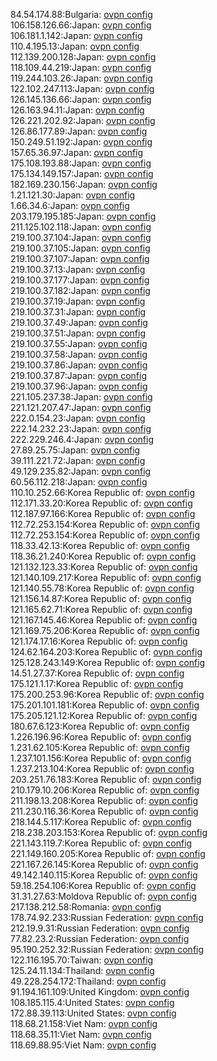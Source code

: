 84.54.174.88:Bulgaria: [ovpn config](vpn/84_54_174_88.ovpn)  
106.158.126.66:Japan: [ovpn config](vpn/106_158_126_66.ovpn)  
106.181.1.142:Japan: [ovpn config](vpn/106_181_1_142.ovpn)  
110.4.195.13:Japan: [ovpn config](vpn/110_4_195_13.ovpn)  
112.139.200.128:Japan: [ovpn config](vpn/112_139_200_128.ovpn)  
118.109.44.219:Japan: [ovpn config](vpn/118_109_44_219.ovpn)  
119.244.103.26:Japan: [ovpn config](vpn/119_244_103_26.ovpn)  
122.102.247.113:Japan: [ovpn config](vpn/122_102_247_113.ovpn)  
126.145.136.66:Japan: [ovpn config](vpn/126_145_136_66.ovpn)  
126.163.94.11:Japan: [ovpn config](vpn/126_163_94_11.ovpn)  
126.221.202.92:Japan: [ovpn config](vpn/126_221_202_92.ovpn)  
126.86.177.89:Japan: [ovpn config](vpn/126_86_177_89.ovpn)  
150.249.51.192:Japan: [ovpn config](vpn/150_249_51_192.ovpn)  
157.65.36.97:Japan: [ovpn config](vpn/157_65_36_97.ovpn)  
175.108.193.88:Japan: [ovpn config](vpn/175_108_193_88.ovpn)  
175.134.149.157:Japan: [ovpn config](vpn/175_134_149_157.ovpn)  
182.169.230.156:Japan: [ovpn config](vpn/182_169_230_156.ovpn)  
1.21.121.30:Japan: [ovpn config](vpn/1_21_121_30.ovpn)  
1.66.34.6:Japan: [ovpn config](vpn/1_66_34_6.ovpn)  
203.179.195.185:Japan: [ovpn config](vpn/203_179_195_185.ovpn)  
211.125.102.118:Japan: [ovpn config](vpn/211_125_102_118.ovpn)  
219.100.37.104:Japan: [ovpn config](vpn/219_100_37_104.ovpn)  
219.100.37.105:Japan: [ovpn config](vpn/219_100_37_105.ovpn)  
219.100.37.107:Japan: [ovpn config](vpn/219_100_37_107.ovpn)  
219.100.37.13:Japan: [ovpn config](vpn/219_100_37_13.ovpn)  
219.100.37.177:Japan: [ovpn config](vpn/219_100_37_177.ovpn)  
219.100.37.182:Japan: [ovpn config](vpn/219_100_37_182.ovpn)  
219.100.37.19:Japan: [ovpn config](vpn/219_100_37_19.ovpn)  
219.100.37.31:Japan: [ovpn config](vpn/219_100_37_31.ovpn)  
219.100.37.49:Japan: [ovpn config](vpn/219_100_37_49.ovpn)  
219.100.37.51:Japan: [ovpn config](vpn/219_100_37_51.ovpn)  
219.100.37.55:Japan: [ovpn config](vpn/219_100_37_55.ovpn)  
219.100.37.58:Japan: [ovpn config](vpn/219_100_37_58.ovpn)  
219.100.37.86:Japan: [ovpn config](vpn/219_100_37_86.ovpn)  
219.100.37.87:Japan: [ovpn config](vpn/219_100_37_87.ovpn)  
219.100.37.96:Japan: [ovpn config](vpn/219_100_37_96.ovpn)  
221.105.237.38:Japan: [ovpn config](vpn/221_105_237_38.ovpn)  
221.121.207.47:Japan: [ovpn config](vpn/221_121_207_47.ovpn)  
222.0.154.23:Japan: [ovpn config](vpn/222_0_154_23.ovpn)  
222.14.232.23:Japan: [ovpn config](vpn/222_14_232_23.ovpn)  
222.229.246.4:Japan: [ovpn config](vpn/222_229_246_4.ovpn)  
27.89.25.75:Japan: [ovpn config](vpn/27_89_25_75.ovpn)  
39.111.221.72:Japan: [ovpn config](vpn/39_111_221_72.ovpn)  
49.129.235.82:Japan: [ovpn config](vpn/49_129_235_82.ovpn)  
60.56.112.218:Japan: [ovpn config](vpn/60_56_112_218.ovpn)  
110.10.252.66:Korea Republic of: [ovpn config](vpn/110_10_252_66.ovpn)  
112.171.33.20:Korea Republic of: [ovpn config](vpn/112_171_33_20.ovpn)  
112.187.97.166:Korea Republic of: [ovpn config](vpn/112_187_97_166.ovpn)  
112.72.253.154:Korea Republic of: [ovpn config](vpn/112_72_253_154.ovpn)  
112.72.253.154:Korea Republic of: [ovpn config](vpn/112_72_253_154.ovpn)  
118.33.42.13:Korea Republic of: [ovpn config](vpn/118_33_42_13.ovpn)  
118.36.21.240:Korea Republic of: [ovpn config](vpn/118_36_21_240.ovpn)  
121.132.123.33:Korea Republic of: [ovpn config](vpn/121_132_123_33.ovpn)  
121.140.109.217:Korea Republic of: [ovpn config](vpn/121_140_109_217.ovpn)  
121.140.55.78:Korea Republic of: [ovpn config](vpn/121_140_55_78.ovpn)  
121.156.14.87:Korea Republic of: [ovpn config](vpn/121_156_14_87.ovpn)  
121.165.62.71:Korea Republic of: [ovpn config](vpn/121_165_62_71.ovpn)  
121.167.145.46:Korea Republic of: [ovpn config](vpn/121_167_145_46.ovpn)  
121.169.75.206:Korea Republic of: [ovpn config](vpn/121_169_75_206.ovpn)  
121.174.17.16:Korea Republic of: [ovpn config](vpn/121_174_17_16.ovpn)  
124.62.164.203:Korea Republic of: [ovpn config](vpn/124_62_164_203.ovpn)  
125.128.243.149:Korea Republic of: [ovpn config](vpn/125_128_243_149.ovpn)  
14.51.27.37:Korea Republic of: [ovpn config](vpn/14_51_27_37.ovpn)  
175.121.1.17:Korea Republic of: [ovpn config](vpn/175_121_1_17.ovpn)  
175.200.253.96:Korea Republic of: [ovpn config](vpn/175_200_253_96.ovpn)  
175.201.101.181:Korea Republic of: [ovpn config](vpn/175_201_101_181.ovpn)  
175.205.121.12:Korea Republic of: [ovpn config](vpn/175_205_121_12.ovpn)  
180.67.6.123:Korea Republic of: [ovpn config](vpn/180_67_6_123.ovpn)  
1.226.196.96:Korea Republic of: [ovpn config](vpn/1_226_196_96.ovpn)  
1.231.62.105:Korea Republic of: [ovpn config](vpn/1_231_62_105.ovpn)  
1.237.101.156:Korea Republic of: [ovpn config](vpn/1_237_101_156.ovpn)  
1.237.213.104:Korea Republic of: [ovpn config](vpn/1_237_213_104.ovpn)  
203.251.76.183:Korea Republic of: [ovpn config](vpn/203_251_76_183.ovpn)  
210.179.10.206:Korea Republic of: [ovpn config](vpn/210_179_10_206.ovpn)  
211.198.13.208:Korea Republic of: [ovpn config](vpn/211_198_13_208.ovpn)  
211.230.116.36:Korea Republic of: [ovpn config](vpn/211_230_116_36.ovpn)  
218.144.5.117:Korea Republic of: [ovpn config](vpn/218_144_5_117.ovpn)  
218.238.203.153:Korea Republic of: [ovpn config](vpn/218_238_203_153.ovpn)  
221.143.119.7:Korea Republic of: [ovpn config](vpn/221_143_119_7.ovpn)  
221.149.160.205:Korea Republic of: [ovpn config](vpn/221_149_160_205.ovpn)  
221.167.26.145:Korea Republic of: [ovpn config](vpn/221_167_26_145.ovpn)  
49.142.140.115:Korea Republic of: [ovpn config](vpn/49_142_140_115.ovpn)  
59.18.254.106:Korea Republic of: [ovpn config](vpn/59_18_254_106.ovpn)  
31.31.27.63:Moldova Republic of: [ovpn config](vpn/31_31_27_63.ovpn)  
217.138.212.58:Romania: [ovpn config](vpn/217_138_212_58.ovpn)  
178.74.92.233:Russian Federation: [ovpn config](vpn/178_74_92_233.ovpn)  
212.19.9.31:Russian Federation: [ovpn config](vpn/212_19_9_31.ovpn)  
77.82.23.2:Russian Federation: [ovpn config](vpn/77_82_23_2.ovpn)  
95.190.252.32:Russian Federation: [ovpn config](vpn/95_190_252_32.ovpn)  
122.116.195.70:Taiwan: [ovpn config](vpn/122_116_195_70.ovpn)  
125.24.11.134:Thailand: [ovpn config](vpn/125_24_11_134.ovpn)  
49.228.254.172:Thailand: [ovpn config](vpn/49_228_254_172.ovpn)  
91.194.161.109:United Kingdom: [ovpn config](vpn/91_194_161_109.ovpn)  
108.185.115.4:United States: [ovpn config](vpn/108_185_115_4.ovpn)  
172.88.39.113:United States: [ovpn config](vpn/172_88_39_113.ovpn)  
118.68.21.158:Viet Nam: [ovpn config](vpn/118_68_21_158.ovpn)  
118.68.35.11:Viet Nam: [ovpn config](vpn/118_68_35_11.ovpn)  
118.69.88.95:Viet Nam: [ovpn config](vpn/118_69_88_95.ovpn)  
